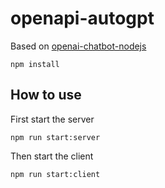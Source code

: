 # openapi-autogpt

Based on [openai-chatbot-nodejs](https://github.com/jeromeetienne/openai-chatbot-nodejs)


```
npm install
```

## How to use

First start the server

```
npm run start:server
```

Then start the client

```
npm run start:client
```
